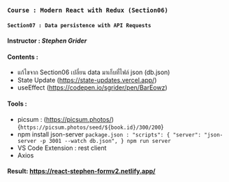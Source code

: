 ### `Course : Modern React with Redux (Section06)`

#### `Section07 : Data persistence with API Requests`

#### Instructor : **_Stephen Grider_**

#### Contents :

- แก้ไขจาก Section06 เปลี่ยน data มาเก็บที่ไฟล์ json (db.json)
- State Update (https://state-updates.vercel.app/)
- useEffect (https://codepen.io/sgrider/pen/BarEowz)

#### Tools :

- picsum : (https://picsum.photos/)
  {`https://picsum.photos/seed/${book.id}/300/200`}
- npm install json-server
  `package.json : "scripts": {
"server": "json-server -p 3001 --watch db.json",
}
npm run server`
- VS Code Extension : rest client
- Axios

#### Result: https://react-stephen-formv2.netlify.app/
